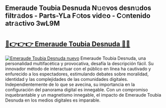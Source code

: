 ## Emeraude Toubia Desnuda N𝚞𝚎vos desn𝚞dos filtr𝚊dos - Parts-YLa F𝚘tos vid𝚎o - C𝚘ntenido atr𝚊ctivo 3wL9M

# <h2><a href="http://mb2wvk.tromn.icu/?c=Emeraude+Toubia+Desnuda">🔗👉👉👉 Emeraude Toubia Desnuda 🔗🔗</a></h2>

[![Emeraude Toubia Desnuda nuevo](https://i.imgur.com/pEAQMta.gif)](http://mb2wvk.tromn.icu/?c=Emeraude+Toubia+Desnuda)
Emeraude Toubia Desnuda, una personalidad multifacética y provocativa, desafía la descripción fácil. Su innovador método de interactuar con el público en línea ha cautivado y enfurecido a los espectadores, estimulando debates sobre moralidad, identidad y las complejidades de las comunidades digitales. Independientemente de lo que se avecina, su importancia en la configuración del panorama digital es innegable. Con un compromiso inquebrantable y un magnetismo innegable, el impacto de Emeraude Toubia Desnuda en los medios digitales es imparable.
